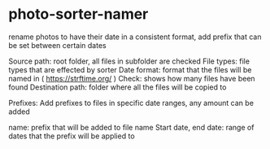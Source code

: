 # photo-sorter-namer
 rename photos to have their date in a consistent format, add prefix that can be set between certain dates

Source path: root folder, all files in subfolder are checked
File types: file types that are effected by sorter
Date format: format that the files will be named in ( https://strftime.org/ )
Check: shows how many files have been found
Destination path:  folder where all the files will be copied to

Prefixes:
Add prefixes to files in specific date ranges, any amount can be added

name: prefix that will be added to file name
Start date, end date: range of dates that the prefix will be applied to
  
